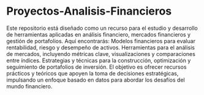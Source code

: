 # Proyectos-Analisis-Financieros
Este repositorio está diseñado como un recurso para el estudio y desarrollo de herramientas aplicadas en análisis financiero, mercados financieros y gestión de portafolios. Aquí encontrarás:
Modelos financieros para evaluar rentabilidad, riesgo y desempeño de activos.
Herramientas para el análisis de mercados, incluyendo métricas clave, visualizaciones y comparaciones entre índices.
Estrategias y técnicas para la construcción, optimización y seguimiento de portafolios de inversión.
El objetivo es ofrecer recursos prácticos y teóricos que apoyen la toma de decisiones estratégicas, impulsando un enfoque basado en datos para abordar los desafíos del mundo financiero.
